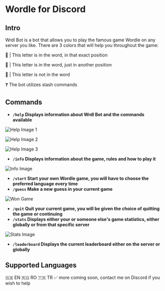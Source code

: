 # Wordle for Discord

## Intro
Wrdl Bot is a bot that allows you to play the famous game Wordle on any server you like.
There are 3 colors that will help you throughout the game:

💚 | This letter is in the word, in that exact position

💛 | This letter is in the word, just in another position

🖤 | This letter is not in the word

❓ The bot utilizes slash commands

## Commands

- **`/help` Displays information about Wrdl Bot and the commands available**

![Help Image 1](https://cdn.discordapp.com/attachments/1071147069982642246/1098857964435144724/image.png)

![Help Image 2](https://cdn.discordapp.com/attachments/1071147069982642246/1098858035658620938/image.png)

![Help Image 3](https://cdn.discordapp.com/attachments/1071147069982642246/1098858201618845746/image.png)

- **`/info` Displays information about the game, rules and how to play it**

![Info Image](https://cdn.discordapp.com/attachments/1071147069982642246/1098858605903622224/image.png)

- **`/start` Start your own Wordle game, you will have to choose the preferred language every time**
- **`/guess` Make a new guess in your current game**

![Won Game](https://cdn.discordapp.com/attachments/1071147069982642246/1098857775481753620/image.png)

- **`/quit` Quit your current game, you will be given the choice of quitting the game or continuing**
- **`/stats` Displays either your or someone else's game statistics, either globally or from that specific server**

![Stats Image](https://cdn.discordapp.com/attachments/1071147069982642246/1098857856893202502/image.png)

- **`/leaderboard` Displays the current leaderboard either on the server or globally**

## Supported Languages
🇬🇧 EN
🇷🇴 RO
🇹🇷 TR
✅ more coming soon, contact me on Discord if you wish to help
